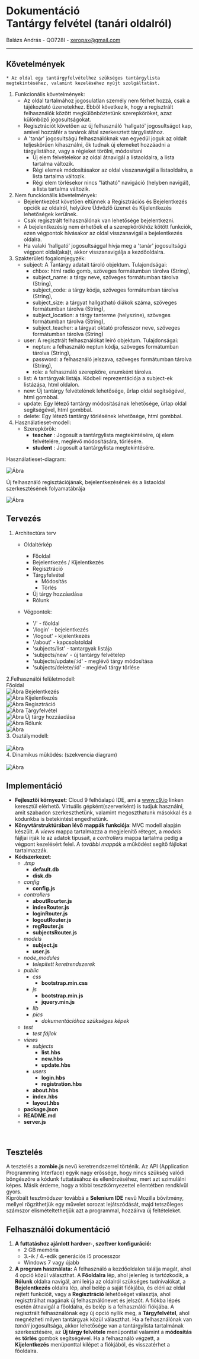 # Dokumentáció </br>Tantárgy felvétel (tanári oldalról)

Balázs András - QO728I - xeropax@gmail.com

------

## Követelmények
    * Az oldal egy tantárgyfelvételhez szükséges tantárgylista megtekintéséhez, valamint kezeléséhez nyújt szolgáltatást.
1. Funkcionális követelmények:
    * Az oldal tartalmához jogosulatlan személy nem férhet hozzá, csak a tájékoztató üzenetekhez. Ebből következik, hogy a regisztrált felhasználók között megkülönböztetünk szerepköröket, azaz különböző jogosultságokat.
    * Regisztrációt követően az új felhasználó 'hallgató' jogosultságot kap, amivel hozzáfér a tanárok által szerkesztett tárgylistához.
    * A 'tanár' jogosultságú felhasználóknak van egyedül joguk az oldalt teljeskörűen kihasználni, ők tudnak új elemeket hozzáadni a tárgylistához, vagy a régieket törölni, módosítani 
        * Új elem felvételekor az oldal átnavigál a listaoldalra, a lista tartalma változik.
        * Régi elemek módosításakor az oldal visszanavigál a listaoldalra, a lista tartalma változik.
        * Régi elem törlésekor nincs "látható" navigáció (helyben navigál), a lista tartalma változik.
2. Nem funckionális követelmények:
    * Bejelentkezést követően eltűnnek a Regisztrációs és Bejelentkezés opciók az oldalról, helyükre Üdvözlő üzenet és Kijelentkezés lehetőségek kerülnek.
    * Csak regisztrált felhasználónak van lehetősége bejelentkezni.
    * A bejelentkezésig nem érhetőek el a szerepkörökhöz kötött funkciók, ezen végpontok hívásakor az oldal visszanavigál a bejelentkezés oldalra.
    * Ha valaki 'hallgató' jogosultsággal hívja meg a 'tanár' jogosultságú végpont oldal(aka)t, akkor visszanavigálja a kezdőoldalra.
3. Szakterületi fogalomjegyzék:
    * subject: A Tantárgy adatait tároló objektum. Tulajondságai: 
        * chbox: html radio gomb, szöveges formátumban tárolva (String),
        * subject_name: a tárgy neve, szöveges formátumban tárolva (String),
        * subject_code: a tárgy kódja, szöveges formátumban tárolva (String),
        * subject_size: a tárgyat hallgatható diákok száma, szöveges formátumban tárolva (String),
        * subject_location: a tárgy tanterme (helyszine), szöveges formátumban tárolva (String),
        * subject_teacher: a tárgyat oktató professzor neve, szöveges formátumban tárolva (String)
    * user: A regisztrált felhasználókat leíró objektum. Tulajdonságai:
        * neptun: a felhasználó neptun kódja, szöveges formátumban tárolva (String),
        * password: a felhasználó jelszava, szöveges formátumban tárolva (String),
        * role: a felhasználó szerepköre, enumként tárolva.
    * list: A tantárgyak listája. Kódbeli reprezentációja a subject-ek listázása, html oldalon.
    * new: Új tantárgy felvételének lehetősége, űrlap oldal segítségével, html gombbal.
    * update: Egy létező tantárgy módosításának lehetősége, űrlap oldal segítségével, html gombbal.
    * delete: Egy létező tantárgy törlésének lehetősége, html gombbal.
4. Használatieset-modell:
    *   Szerepkörök:
        * __teacher__ : Jogosult a tantárgylista megtekintésére, új elem felvételére, meglévő módosítására, törlésére.
        * __student__ : Jogosult a tantárgylista megtekintésére.

Használatieset-diagram:

![Ábra](https://raw.githubusercontent.com/weeez/beadando/master/public/pics/dokum.jpg "")

Új felhasználó regisztációjának, bejelentkezésének és a listaoldal szerkesztésének folyamatábrája

![Ábra](https://raw.githubusercontent.com/weeez/beadando/master/public/pics/kep.jpg "")

## Tervezés
1. Architectúra terv
    * Oldaltérkép
        * Főoldal
        * Bejelentkezés / Kijelentkezés
        * Regisztráció
        * Tárgyfelvétel 
            * Módosítás
            * Törlés
        * Új tárgy hozzáadása
        * Rólunk
    
    * Végpontok:
        * '/' - főoldal
        * '/login' - bejelentkezés
        * '/logout' - kijelentkezés
        * '/about' - kapcsolatoldal
        * 'subjects/list' - tantargyak listája
        * 'subjects/new' - új tantárgy felvételep
        * 'subjects/update/:id' - meglévő tárgy módosítása
        * 'subjects/delete/:id' - meglévő tárgy törlése

2.Felhasználói felületmodell:</br>
Főoldal</br>
![Ábra](https://raw.githubusercontent.com/weeez/beadando/master/public/pics/fooldal.jpg "")
Bejelentkezés</br>
![Ábra](https://raw.githubusercontent.com/weeez/beadando/master/public/pics/bejelentkezes.jpg "")
Kijelentkezés</br>
![Ábra](https://raw.githubusercontent.com/weeez/beadando/master/public/pics/kijelentkezes.jpg "")
Regisztráció</br>
![Ábra](https://raw.githubusercontent.com/weeez/beadando/master/public/pics/regisztracio.jpg "")
Tárgyfelvétel</br>
![Ábra](https://raw.githubusercontent.com/weeez/beadando/master/public/pics/tantargyak.jpg "")
Új tárgy hozzáadása</br>
![Ábra](https://raw.githubusercontent.com/weeez/beadando/master/public/pics/uj_targy.jpg "")
Rólunk</br>
![Ábra](https://raw.githubusercontent.com/weeez/beadando/master/public/pics/rolunk.jpg "")
</br>
3. Osztálymodell:</br>
</br>
![Ábra](https://raw.githubusercontent.com/weeez/beadando/master/public/pics/osztalymodell.jpg "")
</br>
4. Dinamikus működés: (szekvencia diagram)</br>
</br>
![Ábra](https://raw.githubusercontent.com/weeez/beadando/master/public/pics/diagram.jpg "")

## Implementáció
* __Fejlesztői környezet__: Cloud 9 felhőalapú IDE, ami a www.c9.io linken keresztül elérhető. Virtuális gépként(szerverként) is tudjuk használni, amit szabadon szerkeszthetünk, valamint megoszthatunk másokkal és a kódunkba is betekintést engedhetünk.
* __Könyvtárstruktúrában lévő mappák funkciója__: MVC modell alapján készült. A *_views_* mappa tartalmazza a megjelenítő réteget, a *_models_* fájljai írják le az adatok típusait, a *_controllers_* mappa tartalma pedig a végpont kezelésért felel. A *_további mappák_* a működést segítő fájlokat tartalmazzák.
* __Kódszerkezet__:
    * *.tmp*
        * __default.db__
        * __disk.db__
    * *config*
        * __config.js__   
    * *controllers*
        * __aboutRourter.js__
        * __indexRouter.js__
        * __loginRouter.js__
        * __logoutRouter.js__
        * __regRouter.js__
        * __subjectsRouter.js__
    * *models*
        * __subject.js__
        * __user.js__
    * *node_modules*
        * *telepített keretrendszerek*
    * *public*
        * *css*
            * __bootstrap.min.css__
        * *js*
            * __bootstrap.min.js__
            * __jquery.min.js__
        * *lib*
        * *pics*
            * *dokumentációhoz szükséges képek*
    * *test*
        * *test fájlok*
    * *views*
        * *subjects*
            * __list.hbs__
            * __new.hbs__
            * __update.hbs__
        * *users*
            * __login.hbs__
            * __registration.hbs__
        * __about.hbs__
        * __index.hbs__
        * __layout.hbs__
    * __package.json__
    * __README.md__
    * __server.js__
</br>

## Tesztelés
A tesztelés a __zombie.js__ nevű keretrendszerrel történik. Az API (Application Programming Interface) egyik nagy erőssége, hogy nincs szükség valódi böngészőre a kódunk futtatásához és ellenőrzéséhez, mert azt szimulálni képes. Másik érdeme, hogy a többi tesztkörnyezettel ellentétben rendkívül gyors.
</br>
Kipróbált tesztmódszer továbbá a __Selenium IDE__ nevű Mozilla bővítmény, mellyel rögzíthetjük egy művelet sorozat lejátszódását, majd tetszőleges számszor elismételtethetjük azt a programmal, hozzáírva új feltételeket.
## Felhasználói dokumentáció
1. __A futtatáshoz ajánlott hardver-, szoftver konfiguráció:__ 
    * 2 GB memória
    * 3.-ik / 4.-edik generációs i5 processzor
    * Windows 7 vagy újabb
2. __A program használata:__ A felhasználó a kezdőoldalon találja magát, ahol 4 opció közül választhat. A __Főoldalra__ lép, ahol jelenleg is tartózkodik, a __Rólunk__ oldalra navigál, ami leírja az oldalról szükséges tudnivalókat, a __Bejelentkezés__ oldalra lép, ahol belép a saját fiókjába, és eléri az oldal rejtett funkcióit, vagy a __Regisztráció__ lehetőséget választja, ahol regisztrálhat magának új felhasználónevet és jelszót. A fiókba lépés esetén átnavigál a főoldalra, és belép is a felhasználói fiókjába. A regisztrált felhasználónak egy új opció nyílik meg, a __Tárgyfelvétel__, ahol megnézheti milyen tantárgyak közül választhat. Ha a felhasználónak van *tanári* jogosultsága, akkor lehetősége van a tantárgylista tartalmának szerkesztésére, az __Új tárgy felvétele__ menüponttal valamint a __módosítás__ és __törlés__ gombok segítségével. Ha a felhasználó végzett, a __Kijelentkezés__ menüponttal kilépet a fiókjából, és visszatérhet a főoldalra.
